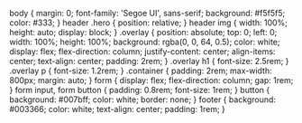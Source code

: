 body {
  margin: 0;
  font-family: 'Segoe UI', sans-serif;
  background: #f5f5f5;
  color: #333;
}
header .hero {
  position: relative;
}
header img {
  width: 100%;
  height: auto;
  display: block;
}
.overlay {
  position: absolute;
  top: 0; left: 0;
  width: 100%; height: 100%;
  background: rgba(0, 0, 64, 0.5);
  color: white;
  display: flex;
  flex-direction: column;
  justify-content: center;
  align-items: center;
  text-align: center;
  padding: 2rem;
}
.overlay h1 {
  font-size: 2.5rem;
}
.overlay p {
  font-size: 1.2rem;
}
.container {
  padding: 2rem;
  max-width: 800px;
  margin: auto;
}
form {
  display: flex;
  flex-direction: column;
  gap: 1rem;
}
form input, form button {
  padding: 0.8rem;
  font-size: 1rem;
}
button {
  background: #007bff;
  color: white;
  border: none;
}
footer {
  background: #003366;
  color: white;
  text-align: center;
  padding: 1rem;
}